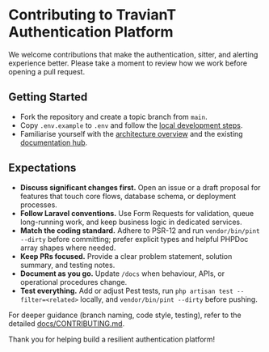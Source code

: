 # Contributing to TravianT Authentication Platform

We welcome contributions that make the authentication, sitter, and alerting experience better. Please take a moment to review how we work before opening a pull request.

## Getting Started

- Fork the repository and create a topic branch from `main`.
- Copy `.env.example` to `.env` and follow the [local development steps](README.md#local-development).
- Familiarise yourself with the [architecture overview](README.md#architecture) and the existing [documentation hub](docs/README.md).

## Expectations

- **Discuss significant changes first.** Open an issue or a draft proposal for features that touch core flows, database schema, or deployment processes.
- **Follow Laravel conventions.** Use Form Requests for validation, queue long-running work, and keep business logic in dedicated services.
- **Match the coding standard.** Adhere to PSR-12 and run `vendor/bin/pint --dirty` before committing; prefer explicit types and helpful PHPDoc array shapes where needed.
- **Keep PRs focused.** Provide a clear problem statement, solution summary, and testing notes.
- **Document as you go.** Update `/docs` when behaviour, APIs, or operational procedures change.
- **Test everything.** Add or adjust Pest tests, run `php artisan test --filter=<related>` locally, and `vendor/bin/pint --dirty` before pushing.

For deeper guidance (branch naming, code style, testing), refer to the detailed [docs/CONTRIBUTING.md](docs/CONTRIBUTING.md).

Thank you for helping build a resilient authentication platform!

